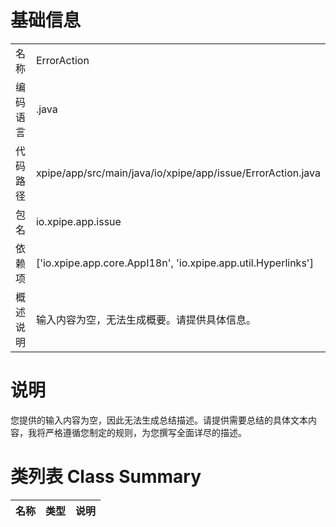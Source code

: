 # 基础信息

|      |      |
|------|------|
| 名称 | ErrorAction |
| 编码语言 | .java |
| 代码路径 | xpipe/app/src/main/java/io/xpipe/app/issue/ErrorAction.java |
| 包名 | io.xpipe.app.issue |
| 依赖项 | ['io.xpipe.app.core.AppI18n', 'io.xpipe.app.util.Hyperlinks'] |
| 概述说明 | 输入内容为空，无法生成概要。请提供具体信息。 |

# 说明

您提供的输入内容为空，因此无法生成总结描述。请提供需要总结的具体文本内容，我将严格遵循您制定的规则，为您撰写全面详尽的描述。

# 类列表 Class Summary

| 名称   | 类型  | 说明 |
|-------|------|-------------|




